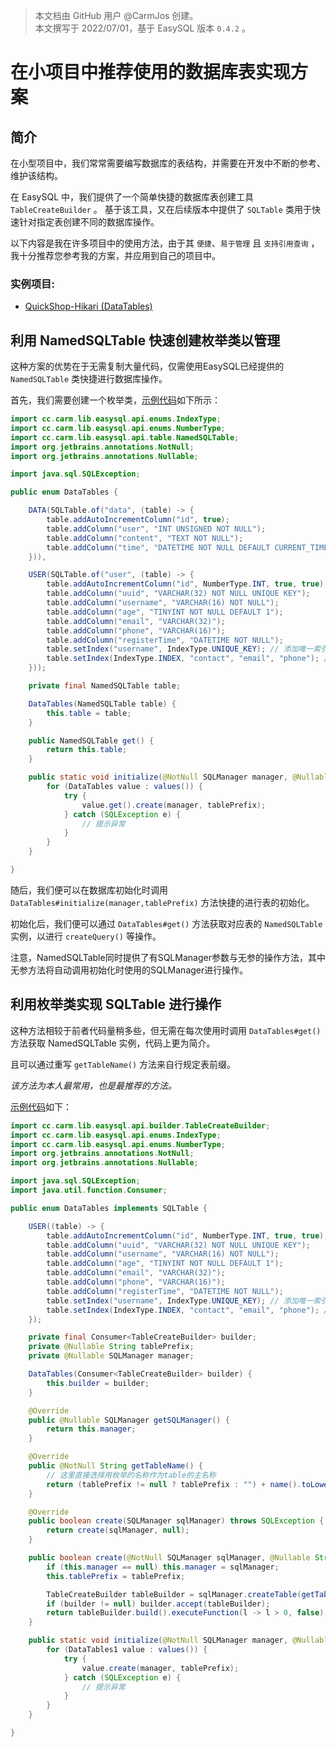 > 本文档由 GitHub 用户 @CarmJos 创建。  
> 本文撰写于 2022/07/01，基于 EasySQL 版本 `0.4.2` 。

# 在**小项目中**推荐使用的**数据库表**实现方案


## 简介
在小型项目中，我们常常需要编写数据库的表结构，并需要在开发中不断的参考、维护该结构。

在 EasySQL 中，我们提供了一个简单快捷的数据库表创建工具 `TableCreateBuilder` 。
基于该工具，又在后续版本中提供了 `SQLTable` 类用于快速针对指定表创建不同的数据库操作。

以下内容是我在许多项目中的使用方法，由于其 `便捷`、`易于管理` 且 `支持引用查询` ，我十分推荐您参考我的方案，并应用到自己的项目中。

### 实例项目: 
- [QuickShop-Hikari (DataTables)](https://github.com/Ghost-chu/QuickShop-Hikari/blob/hikari/quickshop-bukkit/src/main/java/com/ghostchu/quickshop/database/DataTables1.java)

## 利用 NamedSQLTable 快速创建枚举类以管理

这种方案的优势在于无需复制大量代码，仅需使用EasySQL已经提供的 `NamedSQLTable` 类快捷进行数据库操作。

首先，我们需要创建一个枚举类，[示例代码](../demo/src/main/java/DataTables1.java)如下所示：

```java
import cc.carm.lib.easysql.api.enums.IndexType;
import cc.carm.lib.easysql.api.enums.NumberType;
import cc.carm.lib.easysql.api.table.NamedSQLTable;
import org.jetbrains.annotations.NotNull;
import org.jetbrains.annotations.Nullable;

import java.sql.SQLException;

public enum DataTables {

    DATA(SQLTable.of("data", (table) -> {
        table.addAutoIncrementColumn("id", true);
        table.addColumn("user", "INT UNSIGNED NOT NULL");
        table.addColumn("content", "TEXT NOT NULL");
        table.addColumn("time", "DATETIME NOT NULL DEFAULT CURRENT_TIMESTAMP");
    })),

    USER(SQLTable.of("user", (table) -> {
        table.addAutoIncrementColumn("id", NumberType.INT, true, true);
        table.addColumn("uuid", "VARCHAR(32) NOT NULL UNIQUE KEY");
        table.addColumn("username", "VARCHAR(16) NOT NULL");
        table.addColumn("age", "TINYINT NOT NULL DEFAULT 1");
        table.addColumn("email", "VARCHAR(32)");
        table.addColumn("phone", "VARCHAR(16)");
        table.addColumn("registerTime", "DATETIME NOT NULL");
        table.setIndex("username", IndexType.UNIQUE_KEY); // 添加唯一索引
        table.setIndex(IndexType.INDEX, "contact", "email", "phone"); //添加联合索引 (示例)
    }));

    private final NamedSQLTable table;

    DataTables(NamedSQLTable table) {
        this.table = table;
    }

    public NamedSQLTable get() {
        return this.table;
    }

    public static void initialize(@NotNull SQLManager manager, @Nullable String tablePrefix) {
        for (DataTables value : values()) {
            try {
                value.get().create(manager, tablePrefix);
            } catch (SQLException e) {
                // 提示异常
            }
        }
    }

}
```

随后，我们便可以在数据库初始化时调用 `DataTables#initialize(manager,tablePrefix)` 方法快捷的进行表的初始化。

初始化后，我们便可以通过 `DataTables#get()` 方法获取对应表的 `NamedSQLTable` 实例，以进行 `createQuery()` 等操作。

注意，NamedSQLTable同时提供了有SQLManager参数与无参的操作方法，其中无参方法将自动调用初始化时使用的SQLManager进行操作。

## 利用枚举类实现 SQLTable 进行操作

这种方法相较于前者代码量稍多些，但无需在每次使用时调用 `DataTables#get()` 方法获取 NamedSQLTable 实例，代码上更为简介。

且可以通过重写 `getTableName()` 方法来自行规定表前缀。

_该方法为本人最常用，也是最推荐的方法。_

[示例代码](../demo/src/main/java/DataTables2.java)如下：

```java
import cc.carm.lib.easysql.api.builder.TableCreateBuilder;
import cc.carm.lib.easysql.api.enums.IndexType;
import cc.carm.lib.easysql.api.enums.NumberType;
import org.jetbrains.annotations.NotNull;
import org.jetbrains.annotations.Nullable;

import java.sql.SQLException;
import java.util.function.Consumer;

public enum DataTables implements SQLTable {

    USER((table) -> {
        table.addAutoIncrementColumn("id", NumberType.INT, true, true);
        table.addColumn("uuid", "VARCHAR(32) NOT NULL UNIQUE KEY");
        table.addColumn("username", "VARCHAR(16) NOT NULL");
        table.addColumn("age", "TINYINT NOT NULL DEFAULT 1");
        table.addColumn("email", "VARCHAR(32)");
        table.addColumn("phone", "VARCHAR(16)");
        table.addColumn("registerTime", "DATETIME NOT NULL");
        table.setIndex("username", IndexType.UNIQUE_KEY); // 添加唯一索引
        table.setIndex(IndexType.INDEX, "contact", "email", "phone"); //添加联合索引 (示例)
    });

    private final Consumer<TableCreateBuilder> builder;
    private @Nullable String tablePrefix;
    private @Nullable SQLManager manager;

    DataTables(Consumer<TableCreateBuilder> builder) {
        this.builder = builder;
    }

    @Override
    public @Nullable SQLManager getSQLManager() {
        return this.manager;
    }

    @Override
    public @NotNull String getTableName() {
        // 这里直接选择用枚举的名称作为table的主名称
        return (tablePrefix != null ? tablePrefix : "") + name().toLowerCase();
    }

    @Override
    public boolean create(SQLManager sqlManager) throws SQLException {
        return create(sqlManager, null);
    }

    public boolean create(@NotNull SQLManager sqlManager, @Nullable String tablePrefix) throws SQLException {
        if (this.manager == null) this.manager = sqlManager;
        this.tablePrefix = tablePrefix;

        TableCreateBuilder tableBuilder = sqlManager.createTable(getTableName());
        if (builder != null) builder.accept(tableBuilder);
        return tableBuilder.build().executeFunction(l -> l > 0, false);
    }

    public static void initialize(@NotNull SQLManager manager, @Nullable String tablePrefix) {
        for (DataTables1 value : values()) {
            try {
                value.create(manager, tablePrefix);
            } catch (SQLException e) {
                // 提示异常
            }
        }
    }

}
```